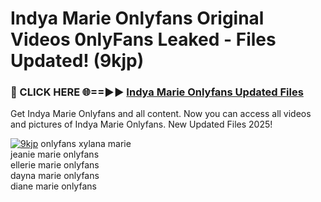 # Indya Marie Onlyfans Original Videos 0nlyFans Leaked - Files Updated! (9kjp)

<h3>🔴 CLICK HERE 🌐==►► <a href="https://tinyurl.com/3hn5wdd3" rel="nofollow">Indya Marie Onlyfans Updated Files</a></h3>

Get Indya Marie Onlyfans and all content. Now you can access all videos and pictures of Indya Marie Onlyfans. New Updated Files 2025!

[![9kjp](https://i.imgur.com/4HnBqBT.gif)](https://tinyurl.com/3hn5wdd3)
onlyfans xylana marie<br>
jeanie marie onlyfans<br>
ellerie marie onlyfans<br>
dayna marie onlyfans<br>
diane marie onlyfans